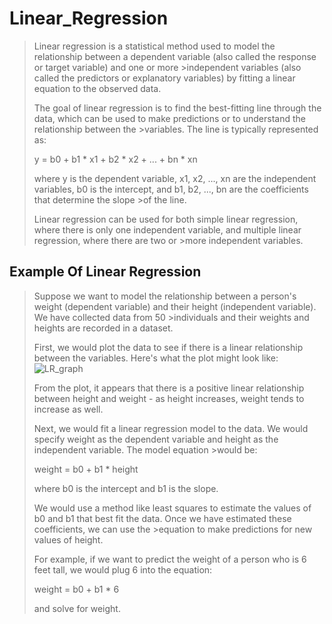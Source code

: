 # Linear_Regression

>Linear regression is a statistical method used to model the relationship between a dependent variable (also called the response or target variable) and one or more >independent variables (also called the predictors or explanatory variables) by fitting a linear equation to the observed data.
>
>The goal of linear regression is to find the best-fitting line through the data, which can be used to make predictions or to understand the relationship between the >variables. The line is typically represented as:
>
>y = b0 + b1 * x1 + b2 * x2 + ... + bn * xn
>
>where y is the dependent variable, x1, x2, ..., xn are the independent variables, b0 is the intercept, and b1, b2, ..., bn are the coefficients that determine the slope >of the line.
>
>Linear regression can be used for both simple linear regression, where there is only one independent variable, and multiple linear regression, where there are two or >more independent variables.

## Example Of Linear Regression

>Suppose we want to model the relationship between a person's weight (dependent variable) and their height (independent variable). We have collected data from 50 >individuals and their weights and heights are recorded in a dataset.
>
>First, we would plot the data to see if there is a linear relationship between the variables. Here's what the plot might look like:
>![LR_graph](https://user-images.githubusercontent.com/107355282/233765629-8a608837-7476-4838-8162-2176e3c3e70b.png)
>
>From the plot, it appears that there is a positive linear relationship between height and weight - as height increases, weight tends to increase as well.
>
>Next, we would fit a linear regression model to the data. We would specify weight as the dependent variable and height as the independent variable. The model equation >would be:
>
>weight = b0 + b1 * height
>
>where b0 is the intercept and b1 is the slope.
>
>We would use a method like least squares to estimate the values of b0 and b1 that best fit the data. Once we have estimated these coefficients, we can use the >equation to make predictions for new values of height.
>
>For example, if we want to predict the weight of a person who is 6 feet tall, we would plug 6 into the equation:
>
>weight = b0 + b1 * 6
>
>and solve for weight.
